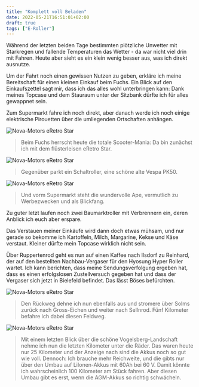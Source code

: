 ```yaml
---
title: "Komplett voll Beladen"
date: 2022-05-21T16:51:01+02:00
draft: true
tags: ["E-Roller"]
---
```

Während der letzten beiden Tage bestimmten plötzliche Unwetter mit Starkregen und fallende Temperaturen das Wetter - da war nicht viel drin mit Fahren. Heute aber sieht es ein klein wenig besser aus, was ich direkt ausnutze.

Um der Fahrt noch einen gewissen Nutzen zu geben, erkläre ich meine Bereitschaft für einen kleinen Einkauf beim Fuchs. Ein Blick auf den Einkaufszettel sagt mir, dass ich das alles wohl unterbringen kann: Dank meines Topcase und dem Stauraum unter der Sitzbank dürfte ich für alles gewappnet sein.

Zum Supermarkt fahre ich noch direkt, aber danach werde ich noch einige elektrische Pirouetten über die umliegenden Ortschaften anhängen.

![Nova-Motors eRetro Star](../05-21-p01.jpg)
> Beim Fuchs herrscht heute die totale Scooter-Mania: Da bin zunächst ich mit dem flüsterleisen eRetro Star.

![Nova-Motors eRetro Star](../05-21-p02.jpg)
> Gegenüber parkt ein Schaltroller, eine schöne alte Vespa PK50.

![Nova-Motors eRetro Star](../05-21-p03.jpg)
> Und vorm Supermarkt steht die wundervolle Ape, vermutlich zu Werbezwecken und als Blickfang.

Zu guter letzt laufen noch zwei Baumarktroller mit Verbrennern ein, deren Anblick ich euch aber erspare.

Das Verstauen meiner Einkäufe wird dann doch etwas mühsam, und nur gerade so bekomme ich Kartoffeln, Milch, Margarine, Kekse und Käse verstaut. Kleiner dürfte mein Topcase wirklich nicht sein.

Über Ruppertenrod geht es nun auf einen Kaffee nach Ilsdorf zu Reinhard, der auf den bestellten Nachbau-Vergaser für den Hyosung Hyper Roller wartet. Ich kann berichten, dass meine Sendungsverfolgung ergeben hat, dass es einen erfolgslosen Zustellversuch gegeben hat und dass der Vergaser sich jetzt in Bielefeld befindet. Das lässt Böses befürchten.

![Nova-Motors eRetro Star](../05-21-p04.jpg)
> Den Rückweg dehne ich nun ebenfalls aus und stromere über Solms zurück nach Gross-Eichen und weiter nach Sellnrod. Fünf Kilometer befahre ich dabei diesen Feldweg.

![Nova-Motors eRetro Star](../05-21-p05.jpg)
> Mit einem letzten Blick über die schöne Vogelsberg-Landschaft nehme ich nun die letzten Kilometer unter die Räder. Das waren heute nur 25 Kilometer und der Anzeige nach sind die Akkus noch so gut wie voll. Dennoch: Ich brauche mehr Reichweite, und die gibts nur über den Umbau auf LiIonen-Akkus mit 60Ah bei 60 V. Damit könnte ich wahrscheinlich 100 Kilometer am Stück fahren. Aber diesen Umbau gibt es erst, wenn die AGM-Akkus so richtig schwächeln.

